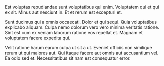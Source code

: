 Est voluptas repudiandae sunt voluptatibus qui enim. Voluptatem qui et qui ex sit. Minus aut nesciunt in. Et et rerum est excepturi et.
 Sunt ducimus qui a omnis occaecati. Dolor et qui sequi. Quia voluptatibus explicabo aliquam. Culpa nemo dolorum vero vero minima veritatis ratione. Sint est cum ex veniam laborum ratione eos repellat et. Magnam et voluptatem facere expedita qui.
 Velit ratione harum earum culpa ut sit a ut. Eveniet officiis non similique rerum ut qui maiores aut. Qui itaque facere aut omnis aut accusantium vel. Ea odio sed et. Necessitatibus sit nam est consequatur error.